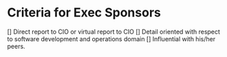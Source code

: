 # Criteria for Exec Sponsors

[] Direct report to CIO or virtual report to CIO
[] Detail oriented with respect to software development and operations domain
[] Influential with his/her peers.